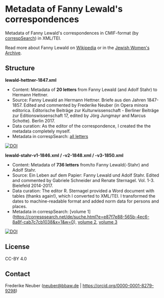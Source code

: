 # Metadata of Fanny Lewald's correspondences

Metadata of Fanny Lewald's correspondences in CMIF-format (by [correspSearch](https://correspsearch.net/)) in XML/TEI.

Read more about Fanny Lewald on [Wikipedia](https://jwa.org/encyclopedia/article/lewald-fanny) or in the [Jewish Women's Archive](https://jwa.org/encyclopedia/article/lewald-fanny).

## Structure

**lewald-hettner-1847.xml** 
- Content: Metadata of **20 letters** from Fanny Lewald (and Adolf Stahr) to Hermann Hettner.
- Source: Fanny Lewald an Hermann Hettner. Briefe aus den Jahren 1847-1857. Edited and commented by Frederike Neuber (in Opera minora editorica. Editorische Beiträge zur Kulturwissenschaft - Berliner Beiträge zur Editionswissenschaft 17, edited by Jörg Jungmayr and Marcus Schotte). Berlin 2017.
- Data curation: As the editor of the correspondence, I created the the metadata completely myself.
- Metadata in correspSearch: [all letters](https://correspsearch.net/search.xql?correspondent=all&startdate=&enddate=&place=&available=&cmiFile=https%3A%2F%2Fcorrespsearch.net%2Fstorage%2FfannyLewald.xml&publication=&l=de)

[![DOI](https://zenodo.org/badge/DOI/10.5281/zenodo.4666039.svg)](https://doi.org/10.5281/zenodo.4666039)

**lewald-stahr-v1-1846.xml / -v2-1848.xml / -v3-1850.xml**
- Content: Metadata of **736 letters** from/to Fanny Lewald(-Stahr) and Adolf Stahr.
- Source: Ein Leben auf dem Papier: Fanny Lewald und Adolf Stahr. Edited and commented by Gabriele Schneider and Renate Sternagel. Vol. 1-3. Bielefeld 2014-2017.
- Data curation: The editor R. Sternagel provided a Word document with tables (thanks again!), which I converted to XML/TEI. I transformed the dates to machine-readable format and added norm data for persons and places.
- Metadata in correspSearch: [volume 1] (https://correspsearch.net/de/suche.html?e=e87f7e88-565b-4ec6-8a8f-cab7c7cb1038&x=1&w=0), [volume 2](https://correspsearch.net/de/suche.html?e=e2bbe413-9d30-4082-a825-ca05af18ca62&x=1&w=0), [volume 3](https://correspsearch.net/de/suche.html?e=a5aa7f77-77a6-4bb7-b910-622b7d6965ba&x=1&w=0)

[![DOI](https://zenodo.org/badge/DOI/10.5281/zenodo.4697404.svg)](https://doi.org/10.5281/zenodo.4697404)

## License

CC-BY 4.0

## Contact

Frederike Neuber (neuber@bbaw.de | https://orcid.org/0000-0001-8279-9298)






